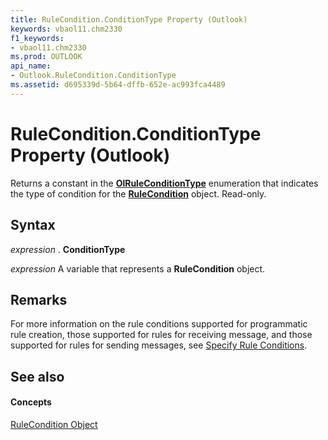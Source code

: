 ```yaml
---
title: RuleCondition.ConditionType Property (Outlook)
keywords: vbaol11.chm2330
f1_keywords:
- vbaol11.chm2330
ms.prod: OUTLOOK
api_name:
- Outlook.RuleCondition.ConditionType
ms.assetid: d695339d-5b64-dffb-652e-ac993fca4489
---
```



# RuleCondition.ConditionType Property (Outlook)

Returns a constant in the  **[OlRuleConditionType](olruleconditiontype-enumeration-outlook.md)** enumeration that indicates the type of condition for the **[RuleCondition](rulecondition-object-outlook.md)** object. Read-only.


## Syntax

 _expression_ . **ConditionType**

 _expression_ A variable that represents a **RuleCondition** object.


## Remarks

For more information on the rule conditions supported for programmatic rule creation, those supported for rules for receiving message, and those supported for rules for sending messages, see [Specify Rule Conditions](http://msdn.microsoft.com/library/specifying-rule-conditions%28Office.15%29.aspx).


## See also


#### Concepts


[RuleCondition Object](rulecondition-object-outlook.md)

